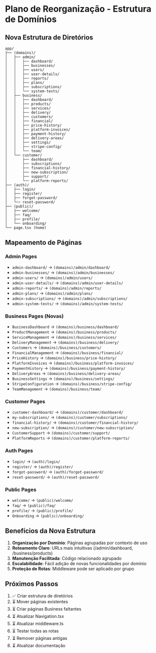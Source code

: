 # Plano de Reorganização - Estrutura de Domínios

## Nova Estrutura de Diretórios

```
app/
├── (domains)/
│   ├── admin/
│   │   ├── dashboard/
│   │   ├── businesses/
│   │   ├── users/
│   │   ├── user-details/
│   │   ├── reports/
│   │   ├── plans/
│   │   ├── subscriptions/
│   │   └── system-tests/
│   ├── business/
│   │   ├── dashboard/
│   │   ├── products/
│   │   ├── services/
│   │   ├── delivery/
│   │   ├── customers/
│   │   ├── financial/
│   │   ├── price-history/
│   │   ├── platform-invoices/
│   │   ├── payment-history/
│   │   ├── delivery-areas/
│   │   ├── settings/
│   │   ├── stripe-config/
│   │   └── team/
│   └── customer/
│       ├── dashboard/
│       ├── subscriptions/
│       ├── financial-history/
│       ├── new-subscription/
│       ├── support/
│       └── platform-reports/
├── (auth)/
│   ├── login/
│   ├── register/
│   ├── forgot-password/
│   └── reset-password/
├── (public)/
│   ├── welcome/
│   ├── faq/
│   ├── profile/
│   └── onboarding/
└── page.tsx (home)
```

## Mapeamento de Páginas

### Admin Pages
- `admin-dashboard/` → `(domains)/admin/dashboard/`
- `admin-businesses/` → `(domains)/admin/businesses/`
- `admin-users/` → `(domains)/admin/users/`
- `admin-user-details/` → `(domains)/admin/user-details/`
- `admin-reports/` → `(domains)/admin/reports/`
- `admin-plans/` → `(domains)/admin/plans/`
- `admin-subscriptions/` → `(domains)/admin/subscriptions/`
- `admin-system-tests/` → `(domains)/admin/system-tests/`

### Business Pages (Novas)
- `BusinessDashboard` → `(domains)/business/dashboard/`
- `ProductManagement` → `(domains)/business/products/`
- `ServiceManagement` → `(domains)/business/services/`
- `DeliveryManagement` → `(domains)/business/delivery/`
- `Customers` → `(domains)/business/customers/`
- `FinancialManagement` → `(domains)/business/financial/`
- `PriceHistory` → `(domains)/business/price-history/`
- `PlatformInvoices` → `(domains)/business/platform-invoices/`
- `PaymentHistory` → `(domains)/business/payment-history/`
- `DeliveryAreas` → `(domains)/business/delivery-areas/`
- `BusinessSettings` → `(domains)/business/settings/`
- `StripeConfiguration` → `(domains)/business/stripe-config/`
- `TeamManagement` → `(domains)/business/team/`

### Customer Pages
- `customer-dashboard/` → `(domains)/customer/dashboard/`
- `my-subscriptions/` → `(domains)/customer/subscriptions/`
- `financial-history/` → `(domains)/customer/financial-history/`
- `new-subscription/` → `(domains)/customer/new-subscription/`
- `CustomerSupport` → `(domains)/customer/support/`
- `PlatformReports` → `(domains)/customer/platform-reports/`

### Auth Pages
- `login/` → `(auth)/login/`
- `register/` → `(auth)/register/`
- `forgot-password/` → `(auth)/forgot-password/`
- `reset-password/` → `(auth)/reset-password/`

### Public Pages
- `welcome/` → `(public)/welcome/`
- `faq/` → `(public)/faq/`
- `profile/` → `(public)/profile/`
- `Onboarding` → `(public)/onboarding/`

## Benefícios da Nova Estrutura

1. **Organização por Domínio**: Páginas agrupadas por contexto de uso
2. **Roteamento Claro**: URLs mais intuitivas (/admin/dashboard, /business/products)
3. **Manutenção Facilitada**: Código relacionado agrupado
4. **Escalabilidade**: Fácil adição de novas funcionalidades por domínio
5. **Proteção de Rotas**: Middleware pode ser aplicado por grupo

## Próximos Passos

1. ✅ Criar estrutura de diretórios
2. ⏳ Mover páginas existentes
3. ⏳ Criar páginas Business faltantes
4. ⏳ Atualizar Navigation.tsx
5. ⏳ Atualizar middleware.ts
6. ⏳ Testar todas as rotas
7. ⏳ Remover páginas antigas
8. ⏳ Atualizar documentação

